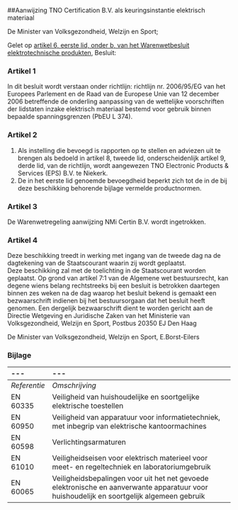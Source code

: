 <meta http-equiv='Content-Type' content='text/html; charset=utf-8' />

##Aanwijzing TNO Certification B.V. als keuringsinstantie elektrisch materiaal

De Minister van Volksgezondheid, Welzijn en Sport;

Gelet op [artikel 6, eerste lid, onder b, van het Warenwetbesluit elektrotechnische produkten](../../AMvB/warenwetbesluit/elektrotechnische/produkten/BWBR0005587/README.md),
Besluit:    

### Artikel  1  

In dit besluit wordt verstaan onder richtlijn: richtlijn nr. 2006/95/EG van het Europees Parlement en de Raad van de Europese Unie van 12 december 2006 betreffende de onderling aanpassing van de wettelijke voorschriften der lidstaten inzake elektrisch materiaal bestemd voor gebruik binnen bepaalde spanningsgrenzen (PbEU L 374).  

### Artikel  2  

1.  Als instelling die bevoegd is rapporten op te stellen en adviezen uit te brengen als bedoeld in artikel 8, tweede lid, onderscheidenlijk artikel 9, derde lid, van de richtlijn, wordt aangewezen TNO Electronic Products & Services (EPS) B.V. te Niekerk.   
2.  De in het eerste lid genoemde bevoegdheid beperkt zich tot de in de bij deze beschikking behorende bijlage vermelde productnormen.   

### Artikel  3  

De Warenwetregeling aanwijzing NMi Certin B.V. wordt ingetrokken.  

### Artikel  4  

Deze beschikking treedt in werking met ingang van de tweede dag na de dagtekening van de Staatscourant waarin zij wordt geplaatst.  
Deze beschikking zal met de toelichting in de Staatscourant worden geplaatst. Op grond van artikel 7:1 van de Algemene wet bestuursrecht, kan degene wiens belang rechtstreeks bij een besluit is betrokken daartegen binnen zes weken na de dag waarop het besluit bekend is gemaakt een bezwaarschrift indienen bij het bestuursorgaan dat het besluit heeft genomen. Een dergelijk bezwaarschrift dient te worden gericht aan de Directie Wetgeving en Juridische Zaken van het Ministerie van Volksgezondheid, Welzijn en Sport, Postbus 20350 EJ Den Haag  

De 
Minister van Volksgezondheid, Welzijn en Sport, 
E.Borst-Eilers  

### Bijlage  

| --- | --- |
|:---|:---|
|  *Referentie*   |  *Omschrijving*   |
| EN 60335  | Veiligheid van huishoudelijke en soortgelijke elektrische toestellen  |
| EN 60950  | Veiligheid van apparatuur voor informatietechniek, met inbegrip van elektrische kantoormachines  |
| EN 60598  | Verlichtingsarmaturen  |
| EN 61010  | Veiligheidseisen voor elektrisch materieel voor meet- en regeltechniek en laboratoriumgebruik  |
| EN 60065  | Veiligheidsbepalingen voor uit het net gevoede elektronische en aanverwante apparatuur voor huishoudelijk en soortgelijk algemeen gebruik  |

